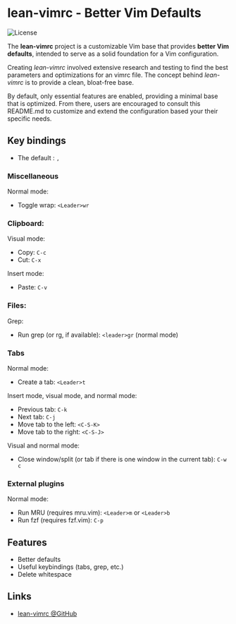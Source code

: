 # lean-vimrc - Better Vim Defaults
![License](https://img.shields.io/github/license/jamescherti/lean-vimrc)

The **lean-vimrc** project is a customizable Vim base that provides **better Vim defaults**, intended to serve as a solid foundation for a Vim configuration.

Creating *lean-vimrc* involved extensive research and testing to find the best parameters and optimizations for an vimrc file. The concept behind *lean-vimrc* is to provide a clean, bloat-free base.

By default, only essential features are enabled, providing a minimal base that is optimized. From there, users are encouraged to consult this README.md to customize and extend the configuration based your their specific needs.

## Key bindings

- The default <Leader>: `,`

### Miscellaneous

Normal mode:
- Toggle wrap: `<Leader>wr`

### Clipboard:

Visual mode:
- Copy: `C-c`
- Cut: `C-x`

Insert mode:
- Paste: `C-v`

### Files:

Grep:
- Run grep (or rg, if available): `<leader>gr` (normal mode)

### Tabs

Normal mode:
- Create a tab: `<Leader>t`

Insert mode, visual mode, and normal mode:
- Previous tab: `C-k`
- Next tab: `C-j`
- Move tab to the left: `<C-S-K>`
- Move tab to the right: `<C-S-J>`

Visual and normal mode:
- Close window/split (or tab if there is one window in the current tab): `C-w c`

### External plugins

Normal mode:
- Run MRU (requires mru.vim): `<Leader>m` or `<Leader>b`
- Run fzf (requires fzf.vim): `C-p`

## Features

- Better defaults
- Useful keybindings (tabs, grep, etc.)
- Delete whitespace

## Links

- [lean-vimrc @GitHub](https://github.com/jamescherti/lean-vimrc)

